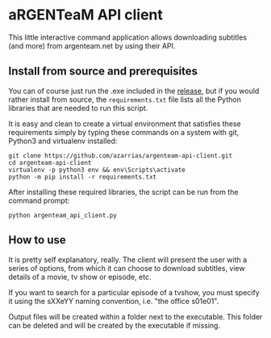 # aRGENTeaM API client
This little interactive command application allows downloading subtitles (and more) from argenteam.net by using their API.

## Install from source and prerequisites
You can of course just run the .exe included in the [release](https://github.com/azarrias/argenteam-api-client/releases/latest), but if you would rather install from source, the `requirements.txt` file lists all the Python libraries that are needed to run this script.

It is easy and clean to create a virtual environment that satisfies these requirements simply by typing these commands on a system with git, Python3 and virtualenv installed:

```
git clone https://github.com/azarrias/argenteam-api-client.git
cd argenteam-api-client
virtualenv -p python3 env && env\Scripts\activate
python -m pip install -r requirements.txt
```

After installing these required libraries, the script can be run from the command prompt:

```
python argenteam_api_client.py
```

## How to use
It is pretty self explanatory, really. The client will present the user with a series of options, from which it can choose to download subtitles, view details of a movie, tv show or episode, etc.

If you want to search for a particular episode of a tvshow, you must specify it using the sXXeYY naming convention, i.e. "the office s01e01".

Output files will be created within a folder next to the executable. This folder can be deleted and will be created by the executable if missing.
